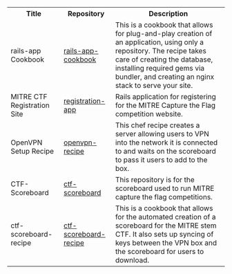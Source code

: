 <table>  
  <tr>
    <th>Title</th>
    <th>Repository</th>
    <th>Description</th>
  </tr>

  <tr>
    <td>rails-app Cookbook</td>
    <td><a href="https://github.com/mitre-cyber-academy/rails-app-cookbook">rails-app-cookbook</a></td>
    <td>This is a cookbook that allows for plug-and-play creation of an application, using only a repository. The recipe takes care of creating the database, installing required gems via bundler, and creating an nginx stack to serve your site.</td>
  </tr>

  <tr>
    <td>MITRE CTF Registration Site</td>
    <td><a href="https://github.com/mitre-cyber-academy/registration-app">registration-app</a></td>
    <td>Rails application for registering for the MITRE Capture the Flag competition website.</td>
  </tr>

  <tr>
    <td>OpenVPN Setup Recipe</td>
    <td><a href="https://github.com/mitre-cyber-academy/openvpn-recipe">openvpn-recipe</a></td>
    <td>This chef recipe creates a server allowing users to VPN into the network it is connected to and waits on the scoreboard to pass it users to add to the box.</td>
  </tr>

  <tr>
    <td>CTF-Scoreboard</td>
    <td><a href="https://github.com/mitre-cyber-academy/ctf-scoreboard">ctf-scoreboard</a></td>
    <td>This repository is for the scoreboard used to run MITRE capture the flag competitions.</td>
  </tr>

  <tr>
    <td>ctf-scoreboard-recipe</td>
    <td><a href="https://github.com/mitre-cyber-academy/ctf-scoreboard-recipe">ctf-scoreboard-recipe</a></td>
    <td>This is a cookbook that allows for the automated creation of a scoreboard for the MITRE stem CTF. It also sets up syncing of keys between the VPN box and the scoreboard for users to download.</td>
  </tr>
</table>
